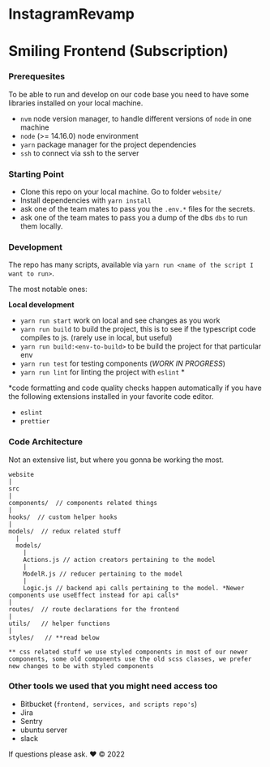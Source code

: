 # InstagramRevamp
# Smiling Frontend (Subscription)

### Prerequesites

To be able to run and develop on our code base you need to have some libraries installed on your local machine.

- `nvm` node version manager, to handle different versions of `node` in one machine
- `node` (>= 14.16.0) node environment
- `yarn` package manager for the project dependencies
- `ssh` to connect via ssh to the server

### Starting Point

- Clone this repo on your local machine. Go to folder `website/`
- Install dependencies with `yarn install`
- ask one of the team mates to pass you the `.env.*` files for the secrets.
- ask one of the team mates to pass you a dump of the dbs `dbs` to run them locally.

### Development

The repo has many scripts, available via `yarn run <name of the script I want to run>`.

The most notable ones:

**Local development**

- `yarn run start` work on local and see changes as you work
- `yarn run build` to build the project, this is to see if the typescript code compiles to js. (rarely use in local, but useful)
- `yarn run build:<env-to-build>` to be build the project for that particular env
- `yarn run test` for testing components (_WORK IN PROGRESS_)
- `yarn run lint` for linting the project with `eslint` \*

\*code formatting and code quality checks happen automatically if you have the following extensions installed in your favorite code editor.

- `eslint`
- `prettier`

### Code Architecture

Not an extensive list, but where you gonna be working the most.

```
website
|
src
|
components/  // components related things
|
hooks/  // custom helper hooks
|
models/  // redux related stuff
  |
  models/
    |
    Actions.js // action creators pertaining to the model
    |
    ModelR.js // reducer pertaining to the model
    |
    Logic.js // backend api calls pertaining to the model. *Newer components use useEffect instead for api calls*
|
routes/  // route declarations for the frontend
|
utils/   // helper functions
|
styles/   // **read below

** css related stuff we use styled components in most of our newer components, some old components use the old scss classes, we prefer new changes to be with styled components
```

### Other tools we used that you might need access too

- Bitbucket (`frontend, services, and scripts repo's`)
- Jira
- Sentry
- ubuntu server
- slack

If questions please ask. ❤️ &copy; 2022

